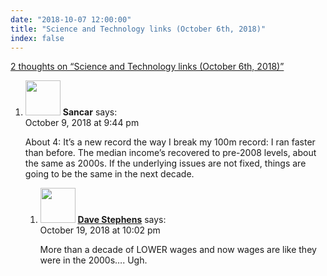 ```yaml
---
date: "2018-10-07 12:00:00"
title: "Science and Technology links (October 6th, 2018)"
index: false
---
```


[2 thoughts on &ldquo;Science and Technology links (October 6th, 2018)&rdquo;](/lemire/blog/2018/10-07-science-and-technology-links-october-6th-2018)

<ol class="comment-list">
<li id="comment-355520" class="comment even thread-even depth-1 parent">
<div class="comment-author vcard">
<img alt src="https://secure.gravatar.com/avatar/d681ae4f6cc6f6885a10729cbb034390?s=56&#038;d=mm&#038;r=g" srcset="https://secure.gravatar.com/avatar/d681ae4f6cc6f6885a10729cbb034390?s=112&#038;d=mm&#038;r=g 2x" class="avatar avatar-56 photo" height="56" width="56" decoding="async" /> <b class="fn">Sancar</b> <span class="says">says:</span> </div>
<div class="comment-metadata"><time datetime="2018-10-09T21:44:19+00:00">October 9, 2018 at 9:44 pm</time></a> </div>
<div class="comment-content">
<p>About 4: It&rsquo;s a new record the way I break my 100m record: I ran faster than before. The median income&rsquo;s recovered to pre-2008 levels, about the same as 2000s. If the underlying issues are not fixed, things are going to be the same in the next decade.</p>
</div>
<ol class="children">
<li id="comment-358627" class="comment odd alt depth-2">
<div class="comment-author vcard">
<img alt src="https://secure.gravatar.com/avatar/2f91da9cc2a7e5b653917ccb4e824471?s=56&#038;d=mm&#038;r=g" srcset="https://secure.gravatar.com/avatar/2f91da9cc2a7e5b653917ccb4e824471?s=112&#038;d=mm&#038;r=g 2x" class="avatar avatar-56 photo" height="56" width="56" decoding="async" /> <b class="fn"><a href="http://www.caricaturesbydave.com" class="url" rel="ugc external nofollow">Dave Stephens</a></b> <span class="says">says:</span> </div>
<div class="comment-metadata"><time datetime="2018-10-19T22:02:12+00:00">October 19, 2018 at 10:02 pm</time></a> </div>
<div class="comment-content">
<p>More than a decade of LOWER wages and now wages are like they were in the 2000s&#8230;. Ugh.</p>
</div>
</li>
</ol>
</li>
</ol>
